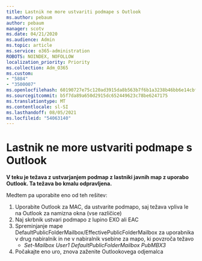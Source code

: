 ```yaml
---
title: Lastnik ne more ustvariti podmape s Outlook
ms.author: pebaum
author: pebaum
manager: scotv
ms.date: 04/21/2020
ms.audience: Admin
ms.topic: article
ms.service: o365-administration
ROBOTS: NOINDEX, NOFOLLOW
localization_priority: Priority
ms.collection: Adm_O365
ms.custom:
- "5884"
- "3500007"
ms.openlocfilehash: 60190727e75c120ad3915da8b563b7f6b1a3238b46bb6e14cbf956365e1a84e0
ms.sourcegitcommit: b5f7da89a650d2915dc652449623c78be6247175
ms.translationtype: MT
ms.contentlocale: sl-SI
ms.lasthandoff: 08/05/2021
ms.locfileid: "54063140"
---
```

# <a name="owner-cannot-create-sub-folder-using-outlook"></a>Lastnik ne more ustvariti podmape s Outlook

**V teku je težava z ustvarjanjem podmap z lastniki javnih map z uporabo Outlook. Ta težava bo kmalu odpravljena.**

Medtem pa uporabite eno od teh rešitev:

1. Uporabite Outlook za MAC, da ustvarite podmapo, saj težava vpliva le na Outlook za namizna okna (vse različice)
2. Naj skrbnik ustvari podmapo z lupino EXO ali EAC
3. Spreminjanje mape DefaultPublicFolderMailbox/EffectivePublicFolderMailbox za uporabnika v drug nabiralnik in ne v nabiralnik vsebine za mapo, ki povzroča težavo  
    - *Set-Mailbox User1 DefaultPublicFolderMailbox PubMBX3*
4. Počakajte eno uro, znova zaženite Outlookovega odjemalca
